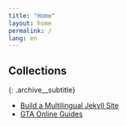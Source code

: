 ```yaml
---
title: "Home"
layout: home
permalink: /
lang: en
---
```


## Collections
{: .archive__subtitle}

- [Build a Multilingual Jekyll Site](/collections/multilingual-jekyll-site)
- [GTA Online Guides](/collections/gta-online-guides)
